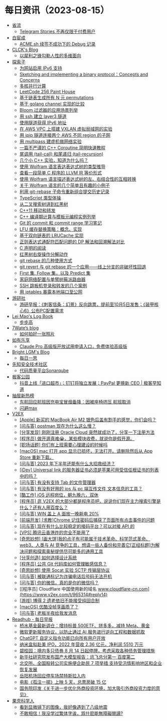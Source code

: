 ﻿# 每日资讯（2023-08-15）

- [省流](https://shengliu.substack.com)
  - [Telegram Stories 不再仅限于付费用户](https://shengliu.substack.com/p/telegram-stories)
- [白宦成](https://www.ixiqin.com)
  - [ACME.sh 续签不成功下的 Debug 记录](https://www.ixiqin.com/2023/08/15/debug-under-unsuccessful-renewal-of-acme-sh/)
- [CLCK's Blog](https://pages.clckblog.space/)
  - [以犀利之锋勾勒人性的多维面向](https://pages.clckblog.space/posts/LuXun/)
- [探索子]()
  - [为网站启用 IPv6 支持](https://hsiaofongw.notion.site/IPv6-c8fa825ba2e946b7af9227b229cb74ff)
  - [Sketching and implementing a binary protocol：Concepts and Concerns](https://hsiaofongw.notion.site/Sketching-and-implementing-a-binary-protocol-Concepts-and-Concerns-d15cb4f3a65e4318856898ce95abc022)
  - [多核并行计算](https://hsiaofongw.notion.site/a6fd2feb9a7445b2a1657a8c90ad9258)
  - [LeetCode 256 Paint House](https://hsiaofongw.notion.site/LeetCode-256-Paint-House-0f832cc3e3ed407391750380bbbbb247)
  - [基于链表生成所有 N 元 permutations](https://hsiaofongw.notion.site/N-permutations-4a27cfbf1e1942be982fcc8d1f0e4336)
  - [基于 golang channel 实现的比较](https://hsiaofongw.notion.site/golang-channel-f9d43933c78b4b85ab2459c13f023497)
  - [Bloom 过滤器的应用场景列举](https://hsiaofongw.notion.site/Bloom-8328fd1076ed42988ecfb7a5ab2ba213)
  - [用 ssh 建立 layer3 隧道](https://hsiaofongw.notion.site/ssh-layer3-cdc455168b4249e2a29a9093d8dbdf86)
  - [使用隧道获得 IPv6 地址](https://hsiaofongw.notion.site/IPv6-1536837919754b42af15f0c7c23970f6)
  - [在 AWS VPC 上搭建 VXLAN 虚拟局域网的实验](https://hsiaofongw.notion.site/AWS-VPC-VXLAN-057d91d782554de899afde3315d11c32)
  - [用 ipip 隧道连接两个 AWS 不同 region 的子网](https://hsiaofongw.notion.site/ipip-AWS-region-d1af856f54eb497b9552079ffb5266d3)
  - [用 multipass 建虚机做网络实验](https://hsiaofongw.notion.site/multipass-2395ceed1645491ead65bb8f52a7b07a)
  - [一篇不严谨的 C++ Coroutine 简明快速教程](https://hsiaofongw.notion.site/C-Coroutine-68692896052a4a1296ee98150e5e7f89)
  - [尾调用 (tail-call) 和尾递归 (tail-recursion)](https://hsiaofongw.notion.site/tail-call-tail-recursion-55028db0dd3e4f8cbf4bf1a349b26c74)
  - [几个小 C++ 实验，知道为什么吗？](https://hsiaofongw.notion.site/C-c23eaa54792e4689887a36351b1e2a65)
  - [使用 Wolfram 语言表达表达式树的类型推导](https://hsiaofongw.notion.site/Wolfram-449d51cdc7344805b0e8be86969fbd0c)
  - [查看一段简单 C 程序的 LLVM IR 等价形式](https://hsiaofongw.notion.site/C-LLVM-IR-8273391320dc4f329b52a70af7674f41)
  - [使用 Wolfram 语言描述表达式树的左、右结合性的互相转换](https://hsiaofongw.notion.site/Wolfram-d60c2b3b7dfd4b998ac7512d2a6686a2)
  - [关于 Wolfram 语言的几个简单且有趣的小例子](https://hsiaofongw.notion.site/Wolfram-f543c279198741efa010710287690e77)
  - [利用 git-rebase 子命令重新组合提交历史记录](https://hsiaofongw.notion.site/git-rebase-057f82d44b2f41098522b57a0efe3404)
  - [TypeScript 类型体操](https://hsiaofongw.notion.site/TypeScript-c3a034e447904ab998e3e1f2197eda94)
  - [从二叉搜索树讲到红黑树](https://hsiaofongw.notion.site/e0ec23007e0e43f4a9a65a4aa2d6a87f)
  - [C++11 移动和转发](https://hsiaofongw.notion.site/C-11-048543e70dfe478f9f97e3208633c0d3)
  - [C++ 编译期计算与模板元编程实例列举](https://hsiaofongw.notion.site/C-939394f0f7914a598658ad834c5b50ab)
  - [Git 的 commit 和 commit range 学习笔记](https://hsiaofongw.notion.site/Git-commit-commit-range-e2561c9d88c041b6ad45f0589d136be3)
  - [LFU 缓存替换策略：概念、实现](https://hsiaofongw.notion.site/LFU-b077768e279c4d339901aac07e384d5c)
  - [基于双向链表的 LRUCache 实现](https://hsiaofongw.notion.site/LRUCache-cbc91d54f84f41e29ac3efcaed1e0ac1)
  - [正则表达式通配符匹配问题的 DP 解法和回溯解法对比](https://hsiaofongw.notion.site/DP-a47000bee0a74f36bbfe8515dd409ba5)
  - [C 声明的阅读](https://hsiaofongw.notion.site/C-493c63d36190434aa87290a498e0aea9)
  - [红黑树右旋操作分解动作](https://hsiaofongw.notion.site/5476f1bd5ad842e2a312b815d08badfd)
  - [git rebase 的几种使用方式](https://hsiaofongw.notion.site/git-rebase-4a5c3b2cd1254054a073815791512d39)
  - [git revert 与 git rebase 的一个应用——线上分支的非破坏性回退](https://hsiaofongw.notion.site/git-revert-git-rebase-30137540dd4345ba9eb25f4d8280dea9)
  - [First 集, Follow 集，以及 Predict 集](https://hsiaofongw.notion.site/First-Follow-Predict-4e1a065293454a949f14db4e4377b42b)
  - [家庭网络配置与单臂树莓派路由器](https://hsiaofongw.notion.site/53c4a08599b84846a6ccd5448b095595)
  - [SSH 跳板机登录和转发的几个案例](https://hsiaofongw.notion.site/SSH-a0be7c7ca69b433fa33d9992f71fd85d)
  - [用 iptables 暴露本地端口至公网](https://hsiaofongw.notion.site/iptables-e9f70d5939114a3bbab8979e05dbd1ff)
- [游研社](https://www.yystv.cn)
  - [游研早报：《刺客信条：幻景》反向跳票，提前至10月5日发售；《装甲核心6》公布PC配置需求](https://www.yystv.cn/p/11061)
- [Lei Mao's Log Book](https://leimao.github.io/)
  - [步步高](https://leimao.github.io/essay/%E6%AD%A5%E6%AD%A5%E9%AB%98/)
- [7Wate‘s blog](https://blog.7wate.com)
  - [如何拍好一张照片](https://blog.7wate.com/?p=118)
- [如有乐享](https://51.ruyo.net)
  - [Claude Pro 高级版开放试用申请入口，免费体验高级版](https://51.ruyo.net/18456.html)
- [Bright LGM's Blog](http://brightliao.com/)
  - [每日一思](http://brightliao.com/2023/08/14/daily-thoughts/)
- [先知安全技术社区](https://xz.aliyun.com/forum/)
  - [代码质量平台Sonarqube](https://xz.aliyun.com/t/12785)
- [极客公园](http://mainssl.geekpark.net/rss.rss)
  - [抖音上线「进口超市」；钉钉将独立发展；PayPal 更换新 CEO  | 极客早知道](http://www.geekpark.net/news/323158)
- [抽屉新热榜](http://www.chouti.com)
  - [东航回应航班因充电宝冒烟备降：因被座椅挤压 航班取消](https://dig.chouti.com/link/39634583)
  - [闪避max](https://dig.chouti.com/link/39633907)
- [V2EX](https://www.v2ex.com/)
  - [[Apple] 新买的 MacBook Air M2 银色后盖有割手的感觉，你们会吗？](https://www.v2ex.com/t/965338#reply0)
  - [[问与答] postman 现在为什么这么慢？](https://www.v2ex.com/t/965337#reply0)
  - [[分享发现] 刚刚注册 Oracle Cloud 突然就成功了，分享一下注册方法](https://www.v2ex.com/t/965336#reply2)
  - [[程序员] 做开源真难😭，某些模块收费，就说你是假开源。](https://www.v2ex.com/t/965335#reply6)
  - [[职场话题] 你们有上班需要心理建设的时候吗](https://www.v2ex.com/t/965334#reply9)
  - [[macOS] mac 打开 app 显示已损坏，无法打开。请删除然后从 App Store 重新下载。](https://www.v2ex.com/t/965333#reply2)
  - [[问与答] 2023 年下半年还能有什么大招救经济？](https://www.v2ex.com/t/965332#reply8)
  - [[iDev] Universal link 的服务器证书必须是苹果可用受信任根证书的列表中的吗？](https://www.v2ex.com/t/965331#reply0)
  - [[问与答] 有没有支持 Tab 的文件管理器](https://www.v2ex.com/t/965330#reply5)
  - [[问与答] 有没有好用的 ios 与 pc 端互传文件 文本信息的工具？](https://www.v2ex.com/t/965329#reply1)
  - [[酷工作] iOS 远程岗位，朝九晚六，双休](https://www.v2ex.com/t/965328#reply0)
  - [[程序员] 逛 V2EX 的大部分都是程序员吧，说说你们现在主力搜索引擎是什么？还有人用百度么？](https://www.v2ex.com/t/965327#reply67)
  - [[问与答] WIN 盖上 A 面放一晚耗电 20%](https://www.v2ex.com/t/965326#reply8)
  - [[前端开发] [求教]Chrome 记住密码后捕获了页面所有点击事件的问题](https://www.v2ex.com/t/965324#reply0)
  - [[问与答] 现在有什么比较稳定的接码平台？可以对接 API 的](https://www.v2ex.com/t/965323#reply1)
  - [[VPS] 腾讯云香港炸的完全不能用了](https://www.v2ex.com/t/965322#reply7)
  - [[奇思妙想] [画大饼]我的点子有可能属于技术革命、科学范式革命、web3、人类与 AI 竞争的工具，想请一些人备份和完善它[正经标题]为解决问题和探索奥秘提供尽可能多的通用工具](https://www.v2ex.com/t/965320#reply7)
  - [[分享创造] 如何选择设计系统](https://www.v2ex.com/t/965319#reply0)
  - [[程序员] 公共 Git 代码库如何管理敏感信息？](https://www.v2ex.com/t/965318#reply14)
  - [[奇思妙想] 使用 Socat 实验 SCTP 传输层协议](https://www.v2ex.com/t/965317#reply2)
  - [[问与答] 被联通标记为诈骗电话后号码无法开机](https://www.v2ex.com/t/965316#reply2)
  - [[问与答] 你的微信，真的是你的微信吗？](https://www.v2ex.com/t/965315#reply28)
  - [[程序员] Cloudflare 中国使用新的域名 www.cloudflare-cn.com](https://www.v2ex.com/t/965314#reply14)
  - [[游戏] 博得 2 遗老依旧不能接受纯回合制](https://www.v2ex.com/t/965313#reply7)
  - [[macOS] 优酷没帧享画质了？](https://www.v2ex.com/t/965312#reply0)
  - [[问与答] 老板半夜给我发消息](https://www.v2ex.com/t/965311#reply3)
- [Readhub - 每日早报](https://readhub.cn/topic/daily)
  - [桥水基金最新调仓：增持标普 500ETF、拼多多，减持 Meta、黄金](https://readhub.cn/topic/8sbuL8AQCto)
  - [微软更新服务协议，以防止通过 AI 服务进行逆向工程和数据抓取](https://readhub.cn/topic/8sd77TH5cJE)
  - [ChatGPT 自定义指令功能已向所有用户开放](https://readhub.cn/topic/8sdaH6WvEtm)
  - [纳米盒拟赴美 IPO，2022 年营收 2.36 亿元，净利润 5510 万元](https://readhub.cn/topic/8sasrFUb9mN)
  - [碧桂园：境内多只债券 8 月 14 日起停牌，考虑采取各种债务管理措施](https://readhub.cn/topic/8sci6RXOLif)
  - [新华社研究院发布国产大模型报告：讯飞总分第一 百度第二](https://readhub.cn/topic/8sdr8j0dzJu)
  - [北交所、全国股转公司实施便企助民 7 项举措 支持受汛情影响地区和企业恢复发展](https://readhub.cn/topic/8sayTsasfIT)
  - [岳阳机场回应停车场禁特斯拉入内](https://readhub.cn/topic/8sdv8pkFJL4)
  - [电影《孤注一掷》上映 5 天，总票房破 15 亿](https://readhub.cn/topic/8scta3HKbif)
  - [国务院印发《关于进一步优化外商投资环境，加大吸引外商投资力度的意见》](https://readhub.cn/topic/8sdK69qlg2d)
- [果壳科学人](https://www.guokr.com)
  - [看到显微镜下的图像，我好像遇到了八级地震](https://www.guokr.com/article/464373/)
  - [不敢相信！我没学过繁体字诶，爲什麽能無障礙閱讀?](https://www.guokr.com/article/464372/)
